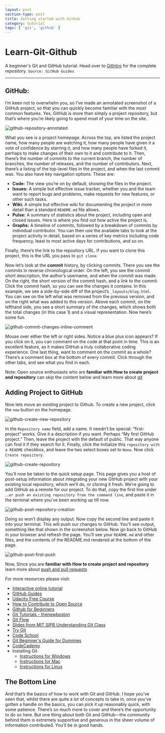 ```yaml
---
layout: post
section-type: post
title: Getting started with Github
category: tutorial
tags: [ 'git', 'github' ]
---
```



# Learn-Git-Github
A beginner's Git and GitHub tutorial. Head over to [GitIntro](https://github.com/yugeshk/GitIntro) for the complete repository. 
`Source: GitHub Guides`

---

## GitHub:

I’m keen not to overwhelm you, so I’ve made an annotated screenshot of a GitHub project, so that you can quickly become familiar with the most common features. Yes, GitHub is more than simply a project repository, but that’s where you’re likely going to spend most of your time on the site.

![github-repository-annotated](../../../../assets/home.png)

What you see is a project homepage. Across the top, are listed the project name, how many people are watching it, how many people have given it a vote of confidence by starring it, and how many people have forked it, perhaps to make changes of their own to it and contribute to it. Then, there’s the number of commits to the current branch, the number of branches, the number of releases, and the number of contributors. Next, there’s a listing of the top-level files in the project, and when the last commit was.
You also have key navigation options. These are:

* __Code:__ The view you’re on by default, showing the files in the project.
* __Issues:__ A simple but effective issue tracker, whether you and the team want to report bugs and problems, make requests for new features, or other such tasks.
* __Wiki:__ A simple but effective wiki for documenting the project in more detail than a standard `README.md` file allows.
* __Pulse:__ A summary of statistics about the project, including open and closed issues. Here is where you find out how active the project is.
* __Graphs:__ A timeline of commits, followed by a breakdown of commits by individual contributor. You can then use the available tabs to look at the project activity in detail, based on a series of key metrics including code frequency, least to most active days for contributions, and so on.

Finally, there’s the link to the repository URL. If you want to clone this project, this is the URL you pass to `git clone`.

Now let’s look at the __commit__ history, by clicking commits. There you see the commits in reverse chronological order. On the left, you see the commit short description, the author’s username, and when the commit was made. On the right, the short version of the commit hash, and a link to the commit.
Click the commit hash, so you can see the changes it contains. In this example, we see a side-by-side diff of the project’s `_layouts/blog.html`. You can see on the left what was removed from the previous version, and on the right what was added to this version. Above each commit, on the lefthand side, you see a short summary of the changes, which shows both the total changes (in this case 1) and a visual representation. Now here’s some fun.

![github-commit-changes-inline-comment](../../../../assets/history_commit.png)

Mouse over either the left or right sides. Notice a blue plus icon appears? If you click on it, you can comment on the code at that point in time. This is an excellent feature, as it makes GitHub a truly collaborative coding experience. One last thing, want to comment on the commit as a whole? There’s a comment box at the bottom of every commit. Click through the other tabs, and see what you find in each.

Note: Open source enthusiasts who are __familiar with How to create project and repository__ can skip the content below and learn more about [git](https://www.atlassian.com/git/tutorials/setting-up-a-repository)

## Adding Project to GitHub

Now lets move an existing project to Github. To create a new project, click the `new` button on the homepage.

![github-create-new-repository](../../../../assets/github_home.png)

In the `Repository name` field, add a name. It needn’t be special: “first-project” works. Give it a description if you want. Perhaps “My first GitHub project.” Then, leave the project with the default of public. That way anyone can find it if they search for it. Finally, click the Initialize this `repository with a README` checkbox, and leave the two select boxes set to `None`. Now click `Create repository`.

![github-create-repository](../../../../assets/new_repo.png)

You’ll now be taken to the quick setup page. This page gives you a host of post-setup information about integrating your new GitHub project with your existing local repository, which we’ll do, or cloning it fresh. We’re going to add GitHub as a remote for our project. To do that, copy the first line under …`or push an existing repository from the command line`, and paste it in the terminal where you’ve been working up till now.

![github-post-repository-creation](../../../../assets/init_repo.png)

Doing so won’t display any output. Now copy the second line and paste it into your terminal. This will push our changes to GitHub. You’ll see output, something like that shown in the screenshot below. Now go back to GitHub in your browser and refresh the page. You’ll see your `README.md` and other files, and the contents of the README.md rendered at the bottom of the page.

![github-post-first-push](../../../../assets/first_commit.png)


Now, Since you are __familiar with How to create project and repository__ learn more about [push and pull requests](https://guides.github.com/activities/hello-world/)

For more resources please visit:
  * [Interactive online tutorial](https://learngitbranching.js.org)
  * [GitHub Guides](https://guides.github.com/)
  * [Udacity Free Course](https://www.udacity.com/course/how-to-use-git-and-github--ud775/)
  * [How to Contribute to Open Source](https://opensource.guide/how-to-contribute/)
  * [Github for Beginners](https://www.youtube.com/watch?v=3RjQznt-8kE&list=PL4cUxeGkcC9goXbgTDQ0n_4TBzOO0ocPR)
  * [Git Tutorials - thenewboston](https://www.youtube.com/playlist?list=PL6gx4Cwl9DGAKWClAD_iKpNC0bGHxGhcx)
  * [Git Flow](http://nvie.com/posts/a-successful-git-branching-model/)
  * [Slides from MIT SIPB Understanding Git Class](http://web.mit.edu/cluedumps/slides/understanding-git-2008.pdf)
  * [Try Git](https://try.github.io/levels/1/challenges/1)
  * [Code School](http://gitreal.codeschool.com/levels/1)
  * [Git Beginner's Guide for Dummies](http://backlogtool.com/git-guide/en)
  * [CodeCademy](https://www.codecademy.com/learn/learn-git)
  * Installing Git
    * [Instructions for Windows](https://gist.github.com/derhuerst/1b15ff4652a867391f03#file-windows-md)
    * [Instructions for Mac](https://gist.github.com/derhuerst/1b15ff4652a867391f03#file-mac-md)
    * [Instructions for Linux](https://gist.github.com/derhuerst/1b15ff4652a867391f03#file-linux-md)

## The Bottom Line

And that’s the basics of how to work with Git and GitHub. I hope you’ve seen that, whilst there are quite a lot of concepts to take in, once you’ve gotten a handle on the basics, you can pick it up reasonably quick, with some patience.
There’s so much more to cover and there’s the opportunity to do so here. But one thing about both Git and GitHub—the community behind them is extremely supportive and generous in the sheer volume of information contributed. You’ll be in good hands.
